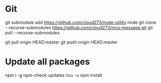 # Git

git submodule add https://github.com/cloud273/node-utility node
git clone --recurse-submodules https://github.com/cloud273/mcs-message.git
git pull --recurse-submodules

git pull origin HEAD:master
git push origin HEAD:master


# Update all packages

npm i -g npm-check-updates
ncu -u
npm install
